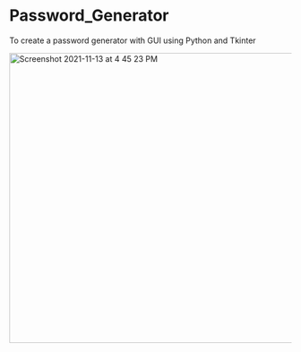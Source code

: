 # Password_Generator

To create a password generator with GUI using Python and Tkinter






<img width="518" alt="Screenshot 2021-11-13 at 4 45 23 PM" src="https://user-images.githubusercontent.com/31926762/141634558-a098c338-3d61-4e2c-8508-a44089622513.png">

